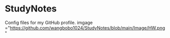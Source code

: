 # StudyNotes
Config files for my GitHub profile.
imgage ="https://github.com/wangbobo1024/StudyNotes/blob/main/Image/HW.png"
